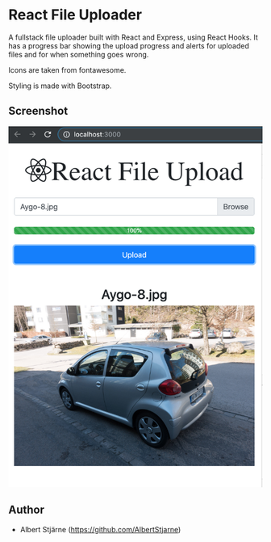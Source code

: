 # React File Uploader

A fullstack file uploader built with React and Express, using React Hooks. It has a progress bar showing the upload progress and alerts for uploaded files and for when something goes wrong.

Icons are taken from fontawesome.

Styling is made with Bootstrap.

## Screenshot


<img src="file_uploaded.png" width=600>



## Author
* Albert Stjärne (https://github.com/AlbertStjarne)